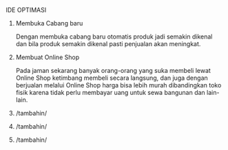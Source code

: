 IDE OPTIMASI

1.  Membuka Cabang baru

    Dengan membuka cabang baru otomatis produk jadi semakin dikenal dan bila produk semakin dikenal pasti penjualan akan meningkat.

2.  Membuat Online Shop

    Pada jaman sekarang banyak orang-orang yang suka membeli lewat Online Shop ketimbang membeli secara langsung, dan juga dengan berjualan melalui Online Shop harga bisa lebih murah dibandingkan toko fisik karena tidak perlu membayar uang untuk sewa bangunan dan lain-lain.

3.  /tambahin/

4.  /tambahin/

5.  /tambahin/
